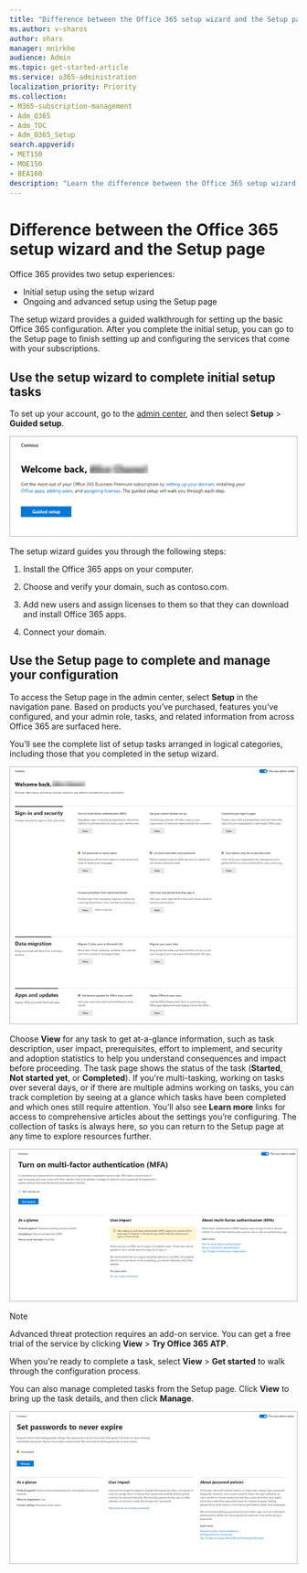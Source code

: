 ```yaml
---
title: "Difference between the Office 365 setup wizard and the Setup page"
ms.author: v-sharos
author: shars
manager: mnirkhe
audience: Admin
ms.topic: get-started-article
ms.service: o365-administration
localization_priority: Priority
ms.collection: 
- M365-subscription-management
- Adm_O365
- Adm_TOC
- Adm_O365_Setup
search.appverid:
- MET150
- MOE150
- BEA160
description: "Learn the difference between the Office 365 setup wizard and the Setup page."
---
```


# Difference between the Office 365 setup wizard and the Setup page

Office 365 provides two setup experiences: 

- Initial setup using the setup wizard
- Ongoing and advanced setup using the Setup page

The setup wizard provides a guided walkthrough for setting up the basic Office 365 configuration. After you complete the initial setup, you can go to the Setup page to finish setting up and configuring the services that come with your subscriptions.

## Use the setup wizard to complete initial setup tasks

To set up your account, go to the [admin center](https://go.microsoft.com/fwlink/p/?linkid=2024339), and then select **Setup** > **Guided setup**.

![Start the Office 365 Business setup wizard](../media/o365b-guided-setup.png)

The setup wizard guides you through the following steps:

1. Install the Office 365 apps on your computer.

2. Choose and verify your domain, such as contoso.com.

3. Add new users and assign licenses to them so that they can download and install Office 365 apps.

4. Connect your domain.

## Use the Setup page to complete and manage your configuration 

To access the Setup page in the admin center, select **Setup** in the navigation pane. Based on products you’ve purchased, features you’ve configured, and your admin role, tasks, and related information from across Office 365 are surfaced here.

You’ll see the complete list of setup tasks arranged in logical categories, including those that you completed in the setup wizard.

![Office 365 for Business Setup page](../media/o365b-setup-page.png)

Choose **View** for any task to get at-a-glance information, such as task description, user impact, prerequisites, effort to implement, and security and adoption statistics to help you understand consequences and impact before proceeding. The task page shows the status of the task (**Started**, **Not started yet**, or **Completed**). If you're multi-tasking, working on tasks over several days, or if there are multiple admins working on tasks, you can track completion by seeing at a glance which tasks have been completed and which ones still require attention. You’ll also see **Learn more** links for access to comprehensive articles about the settings you’re configuring. The collection of tasks is always here, so you can return to the Setup page at any time to explore resources further.

![Task view showing at-a-glance information](../media/o365b-at-a-glance.png)

> [!Note]
> Advanced threat protection requires an add-on service. You can get a free trial of the service by clicking **View** > **Try Office 365 ATP**.

When you're ready to complete a task, select **View** > **Get started** to walk through the configuration process.

You can also manage completed tasks from the Setup page. Click **View** to bring up the task details, and then click **Manage**.

![Manage a completed task](../media/o365b-manage-feature.png)
